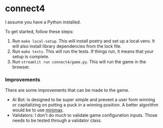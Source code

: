 # connect4
I assume you have a Python installed.


To get started, follow these steps:
1. Run `make local-setup`. This will install poetry and set up a local venv. It will also install library dependencies from the lock file.
2. Run `make tests`. This will run the tests. If things run, it means that your setup is complete.
3. Run `streamlit run connect4/game.py`. This will run the game in the browser.

### Improvements
There are some improvements that can be made to the game.
* AI Bot: is designed to be super simple and prevent a user form winning or capitalizing on putting a puck in a winning position. A better algorithm would be to use [minimax](https://en.wikipedia.org/wiki/Minimax).
* Validators: I don't do much to validate game configuration inputs. Those needs to be tested through a validator class.
